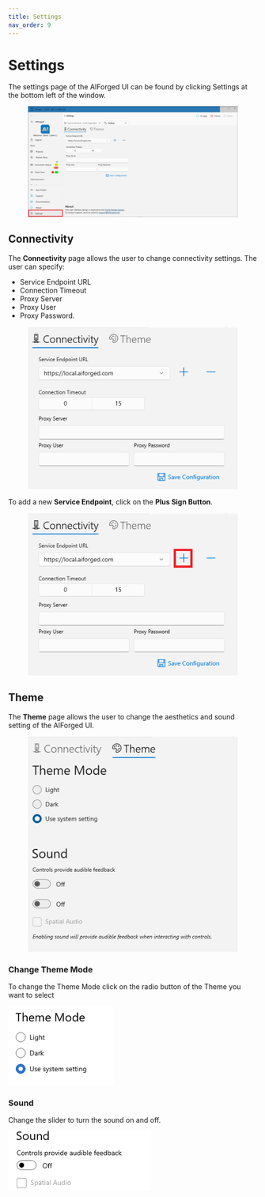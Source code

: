 ```yaml
---
title: Settings
nav_order: 9
---
```


# Settings

The settings page of the AIForged UI can be found by clicking Settings at the bottom left of the window.

<figure><img src=".gitbook/assets/image (12).png" alt=""><figcaption></figcaption></figure>

## Connectivity

The **Connectivity** page allows the user to change connectivity settings. The user can specify:

* Service Endpoint URL
* Connection Timeout
* Proxy Server
* Proxy User
* Proxy Password.

<figure><img src=".gitbook/assets/image (4).png" alt=""><figcaption></figcaption></figure>

To add a new **Service Endpoint**, click on the **Plus Sign Button**.

<figure><img src=".gitbook/assets/image (8).png" alt=""><figcaption></figcaption></figure>



## Theme

The **Theme** page allows the user to change the aesthetics and sound setting of the AIForged UI.

<figure><img src=".gitbook/assets/image (6).png" alt=""><figcaption></figcaption></figure>

### Change Theme Mode

To change the Theme Mode click on the radio button of the Theme you want to select

![](<.gitbook/assets/image (38) (1) (1) (1) (1).png>)

### Sound

Change the slider to turn the sound on and off.

![](<.gitbook/assets/image (10) (1) (1) (1) (1).png>)
